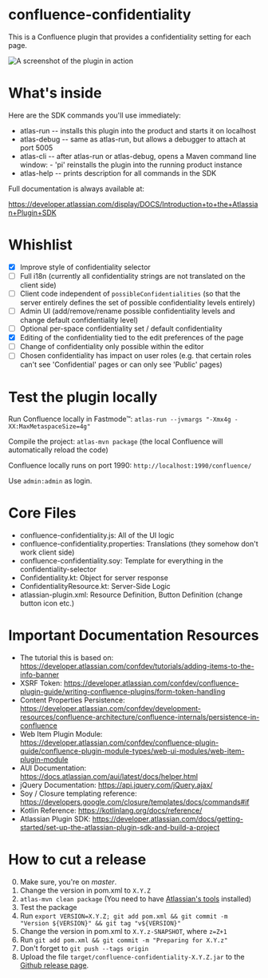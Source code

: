 # confluence-confidentiality

This is a Confluence plugin that provides a confidentiality setting for each page.

![A screenshot of the plugin in action](https://i.imgur.com/w0T7zKF.png)

# What's inside

Here are the SDK commands you'll use immediately:

* atlas-run   -- installs this plugin into the product and starts it on localhost
* atlas-debug -- same as atlas-run, but allows a debugger to attach at port 5005
* atlas-cli   -- after atlas-run or atlas-debug, opens a Maven command line window:
                 - 'pi' reinstalls the plugin into the running product instance
* atlas-help  -- prints description for all commands in the SDK

Full documentation is always available at:

https://developer.atlassian.com/display/DOCS/Introduction+to+the+Atlassian+Plugin+SDK

# Whishlist

- [X] Improve style of confidentiality selector
- [ ] Full i18n (currently all confidentiality strings are not translated on the client side)
- [ ] Client code independent of `possibleConfidentialities` (so that the server entirely defines the set of possible confidentiality levels entirely)
- [ ] Admin UI (add/remove/rename possible confidentiality levels and change default confidentiality level)
- [ ] Optional per-space confidentiality set / default confidentiality
- [X] Editing of the confidentiality tied to the edit preferences of the page
- [ ] Change of confidentiality only possible within the editor
- [ ] Chosen confidentiality has impact on user roles (e.g. that certain roles can't see 'Confidential' pages or can only see 'Public' pages)

# Test the plugin locally

Run Confluence locally in Fastmode™: `atlas-run --jvmargs "-Xmx4g -XX:MaxMetaspaceSize=4g"`

Compile the project: `atlas-mvn package` (the local Confluence will automatically reload the code)

Confluence locally runs on port 1990: `http://localhost:1990/confluence/`

Use `admin:admin` as login.

# Core Files

* confluence-confidentiality.js: All of the UI logic
* confluence-confidentiality.properties: Translations (they somehow don't work client side)
* confluence-confidentiality.soy: Template for everything in the confidentiality-selector
* Confidentiality.kt: Object for server response
* ConfidentialityResource.kt: Server-Side Logic
* atlassian-plugin.xml: Resource Definition, Button Definition (change button icon etc.)

# Important Documentation Resources

* The tutorial this is based on: https://developer.atlassian.com/confdev/tutorials/adding-items-to-the-info-banner
* XSRF Token: https://developer.atlassian.com/confdev/confluence-plugin-guide/writing-confluence-plugins/form-token-handling
* Content Properties Persistence: https://developer.atlassian.com/confdev/development-resources/confluence-architecture/confluence-internals/persistence-in-confluence
* Web Item Plugin Module: https://developer.atlassian.com/confdev/confluence-plugin-guide/confluence-plugin-module-types/web-ui-modules/web-item-plugin-module
* AUI Documentation: https://docs.atlassian.com/aui/latest/docs/helper.html
* jQuery Documentation: https://api.jquery.com/jQuery.ajax/
* Soy / Closure templating reference: https://developers.google.com/closure/templates/docs/commands#if
* Kotlin Reference: https://kotlinlang.org/docs/reference/
* Atlassian Plugin SDK: https://developer.atlassian.com/docs/getting-started/set-up-the-atlassian-plugin-sdk-and-build-a-project

# How to cut a release

0. Make sure, you're on _*master*_.
1. Change the version in pom.xml to `X.Y.Z`
2. `atlas-mvn clean package` (You need to have [Atlassian's tools](https://developer.atlassian.com/docs/getting-started/set-up-the-atlassian-plugin-sdk-and-build-a-project) installed)
3. Test the package
4. Run `export VERSION=X.Y.Z; git add pom.xml && git commit -m "Version ${VERSION}" && git tag "v${VERSION}"`
5. Change the version in pom.xml to `X.Y.z-SNAPSHOT`, where `z=Z+1`
6. Run `git add pom.xml && git commit -m "Preparing for X.Y.z"`
7. Don't forget to `git push --tags origin`
8. Upload the file `target/confluence-confidentiality-X.Y.Z.jar` to the [Github release page](https://github.com/ninech/confluence-confidentiality/releases).
